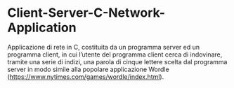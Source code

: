 # Client-Server-C-Network-Application
Applicazione di rete in C, costituita da un programma server ed un programma client, in cui l’utente del programma client cerca di indovinare, tramite una serie di indizi, una parola di cinque lettere scelta dal programma server in modo simile alla popolare applicazione Wordle (https://www.nytimes.com/games/wordle/index.html).
